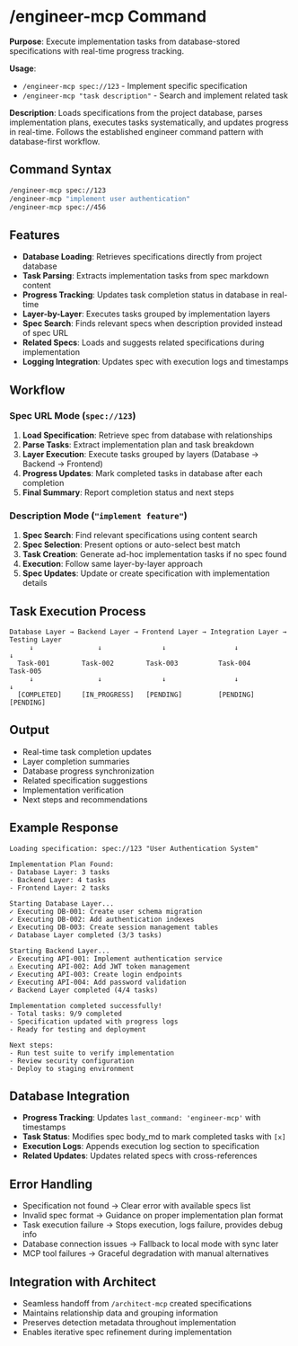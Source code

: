 # /engineer-mcp Command  

**Purpose**: Execute implementation tasks from database-stored specifications with real-time progress tracking.

**Usage**: 
- `/engineer-mcp spec://123` - Implement specific specification
- `/engineer-mcp "task description"` - Search and implement related task

**Description**: Loads specifications from the project database, parses implementation plans, executes tasks systematically, and updates progress in real-time. Follows the established engineer command pattern with database-first workflow.

## Command Syntax

```bash
/engineer-mcp spec://123
/engineer-mcp "implement user authentication"
/engineer-mcp spec://456
```

## Features

- **Database Loading**: Retrieves specifications directly from project database
- **Task Parsing**: Extracts implementation tasks from spec markdown content
- **Progress Tracking**: Updates task completion status in database in real-time  
- **Layer-by-Layer**: Executes tasks grouped by implementation layers
- **Spec Search**: Finds relevant specs when description provided instead of spec URL
- **Related Specs**: Loads and suggests related specifications during implementation
- **Logging Integration**: Updates spec with execution logs and timestamps

## Workflow

### Spec URL Mode (`spec://123`)
1. **Load Specification**: Retrieve spec from database with relationships
2. **Parse Tasks**: Extract implementation plan and task breakdown
3. **Layer Execution**: Execute tasks grouped by layers (Database → Backend → Frontend)
4. **Progress Updates**: Mark completed tasks in database after each completion
5. **Final Summary**: Report completion status and next steps

### Description Mode (`"implement feature"`)
1. **Spec Search**: Find relevant specifications using content search
2. **Spec Selection**: Present options or auto-select best match
3. **Task Creation**: Generate ad-hoc implementation tasks if no spec found
4. **Execution**: Follow same layer-by-layer approach
5. **Spec Updates**: Update or create specification with implementation details

## Task Execution Process

```
Database Layer → Backend Layer → Frontend Layer → Integration Layer → Testing Layer
     ↓                ↓               ↓                 ↓                ↓
  Task-001        Task-002        Task-003          Task-004         Task-005
     ↓                ↓               ↓                 ↓                ↓
  [COMPLETED]     [IN_PROGRESS]   [PENDING]         [PENDING]        [PENDING]
```

## Output

- Real-time task completion updates
- Layer completion summaries
- Database progress synchronization
- Related specification suggestions
- Implementation verification
- Next steps and recommendations

## Example Response

```
Loading specification: spec://123 "User Authentication System"

Implementation Plan Found:
- Database Layer: 3 tasks  
- Backend Layer: 4 tasks
- Frontend Layer: 2 tasks

Starting Database Layer...
✓ Executing DB-001: Create user schema migration
✓ Executing DB-002: Add authentication indexes  
✓ Executing DB-003: Create session management tables
✓ Database Layer completed (3/3 tasks)

Starting Backend Layer...
✓ Executing API-001: Implement authentication service
⚠ Executing API-002: Add JWT token management
✓ Executing API-003: Create login endpoints
✓ Executing API-004: Add password validation
✓ Backend Layer completed (4/4 tasks)

Implementation completed successfully!
- Total tasks: 9/9 completed
- Specification updated with progress logs
- Ready for testing and deployment

Next steps:
- Run test suite to verify implementation
- Review security configuration
- Deploy to staging environment
```

## Database Integration

- **Progress Tracking**: Updates `last_command: 'engineer-mcp'` with timestamps
- **Task Status**: Modifies spec body_md to mark completed tasks with `[x]`
- **Execution Logs**: Appends execution log section to specification
- **Related Updates**: Updates related specs with cross-references

## Error Handling

- Specification not found → Clear error with available specs list
- Invalid spec format → Guidance on proper implementation plan format  
- Task execution failure → Stops execution, logs failure, provides debug info
- Database connection issues → Fallback to local mode with sync later
- MCP tool failures → Graceful degradation with manual alternatives

## Integration with Architect

- Seamless handoff from `/architect-mcp` created specifications
- Maintains relationship data and grouping information
- Preserves detection metadata throughout implementation
- Enables iterative spec refinement during implementation